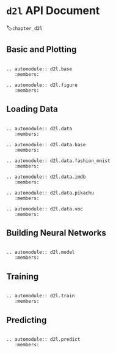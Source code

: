 # `d2l` API Document
:label:`chapter_d2l`

## Basic and Plotting

```eval_rst

.. automodule:: d2l.base
   :members:

.. automodule:: d2l.figure
   :members:

```

## Loading Data

```eval_rst

.. automodule:: d2l.data
   :members:

.. automodule:: d2l.data.base
   :members:

.. automodule:: d2l.data.fashion_mnist
   :members:

.. automodule:: d2l.data.imdb
   :members:

.. automodule:: d2l.data.pikachu
   :members:

.. automodule:: d2l.data.voc
   :members:

```

## Building Neural Networks

```eval_rst

.. automodule:: d2l.model
   :members:

```

## Training

```eval_rst

.. automodule:: d2l.train
   :members:

```

## Predicting

```eval_rst

.. automodule:: d2l.predict
   :members:

```
